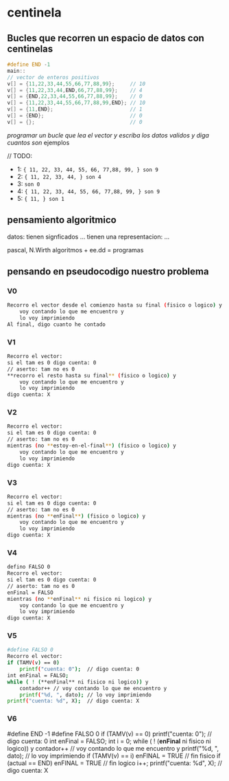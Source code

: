 # centinela

## Bucles que recorren un espacio de datos con centinelas

```C
#define END -1
main:: 
// vector de enteros positivos
v[] = {11,22,33,44,55,66,77,88,99};     // 10
v[] = {11,22,33,44,END,66,77,88,99};    // 4
v[] = {END,22,33,44,55,66,77,88,99};    // 0
v[] = {11,22,33,44,55,66,77,88,99,END}; // 10 
v[] = {11,END};                         // 1
v[] = {END};                            // 0
v[] = {};                               // 0
```

*programar un bucle que lea el vector y escriba los datos validos y diga cuantos son*
ejemplos

// TODO:
- 1: `{ 11, 22, 33, 44, 55, 66, 77,88, 99, } son 9`
- 2: `{ 11, 22, 33, 44, } son 4`
- 3: `son 0`
- 4: `{ 11, 22, 33, 44, 55, 66, 77,88, 99, } son 9`
- 5: `{ 11, } son 1`

## pensamiento algoritmico

datos:
    tienen signficados
        ...
    tienen una representacion:
       ...

pascal, N.Wirth
        algoritmos + ee.dd = programas

## pensando en pseudocodigo nuestro problema

### V0

```bash
Recorro el vector desde el comienzo hasta su final (fisico o logico) y
    voy contando lo que me encuentro y
    lo voy imprimiendo
Al final, digo cuanto he contado
```

### V1

```bash
Recorro el vector:
si el tam es 0 digo cuenta: 0
// aserto: tam no es 0
**recorro el resto hasta su final** (fisico o logico) y 
    voy contando lo que me encuentro y
    lo voy imprimiendo
digo cuenta: X
```

### V2

```bash
Recorro el vector:
si el tam es 0 digo cuenta: 0
// aserto: tam no es 0
mientras (no **estoy-en-el-final**) (fisico o logico) y 
    voy contando lo que me encuentro y
    lo voy imprimiendo
digo cuenta: X
```

### V3

```bash
Recorro el vector:
si el tam es 0 digo cuenta: 0
// aserto: tam no es 0
mientras (no **enFinal**) (fisico o logico) y 
    voy contando lo que me encuentro y
    lo voy imprimiendo
digo cuenta: X
```

### V4

```bash
defino FALSO 0
Recorro el vector:
si el tam es 0 digo cuenta: 0
// aserto: tam no es 0
enFinal = FALSO
mientras (no **enFinal** ni fisico ni logico) y 
    voy contando lo que me encuentro y
    lo voy imprimiendo
digo cuenta: X
```

### V5

```bash
#define FALSO 0
Recorro el vector:
if (TAMV(v) == 0)
    printf("cuenta: 0");  // digo cuenta: 0
int enFinal = FALSO;
while ( ! (**enFinal** ni fisico ni logico)) y 
    contador++ // voy contando lo que me encuentro y
    printf("%d, ", dato); // lo voy imprimiendo
printf("cuenta: %d", X);  // digo cuenta: X
```

### V6
#define END -1
#define FALSO 0
if (TAMV(v) == 0)
    printf("cuenta: 0");  // digo cuenta: 0
int enFinal = FALSO;
int i = 0;
while ( ! (**enFinal** ni fisico ni logico)) y 
    contador++ // voy contando lo que me encuentro y
    printf("%d, ", dato); // lo voy imprimiendo
    if (TAMV(v) == i) enFINAL = TRUE // fin fisico
    if (actual == END) enFINAL = TRUE // fin logico
    i++;
printf("cuenta: %d", X);  // digo cuenta: X
```








